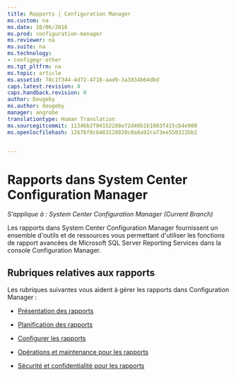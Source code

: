 ```yaml
---
title: Rapports | Configuration Manager
ms.custom: na
ms.date: 10/06/2016
ms.prod: configuration-manager
ms.reviewer: na
ms.suite: na
ms.technology:
- configmgr-other
ms.tgt_pltfrm: na
ms.topic: article
ms.assetid: 78c1f344-4d72-4718-aad9-3a3834b64dbd
caps.latest.revision: 4
caps.handback.revision: 0
author: Dougeby
ms.author: dougeby
manager: angrobe
translationtype: Human Translation
ms.sourcegitcommit: 1134bb2f04152288e72d40b1b1083f415cb4e900
ms.openlocfilehash: 12676f8cb483128820c0a8a92ca73ee550322bb2


---
```

# <a name="reporting-in-system-center-configuration-manager"></a>Rapports dans System Center Configuration Manager

*S’applique à : System Center Configuration Manager (Current Branch)*

Les rapports dans System Center Configuration Manager fournissent un ensemble d'outils et de ressources vous permettant d'utiliser les fonctions de rapport avancées de Microsoft SQL Server Reporting Services dans la console Configuration Manager.  

## <a name="reporting-topics"></a>Rubriques relatives aux rapports  
 Les rubriques suivantes vous aident à gérer les rapports dans Configuration Manager :  

-   [Présentation des rapports](introduction-to-reporting.md)  

-   [Planification des rapports](planning-for-reporting.md)  

-   [Configurer les rapports](configuring-reporting.md)  

-   [Opérations et maintenance pour les rapports](operations-and-maintenance-for-reporting.md)  

-   [Sécurité et confidentialité pour les rapports](security-and-privacy-for-reporting.md)  



<!--HONumber=Nov16_HO1-->


